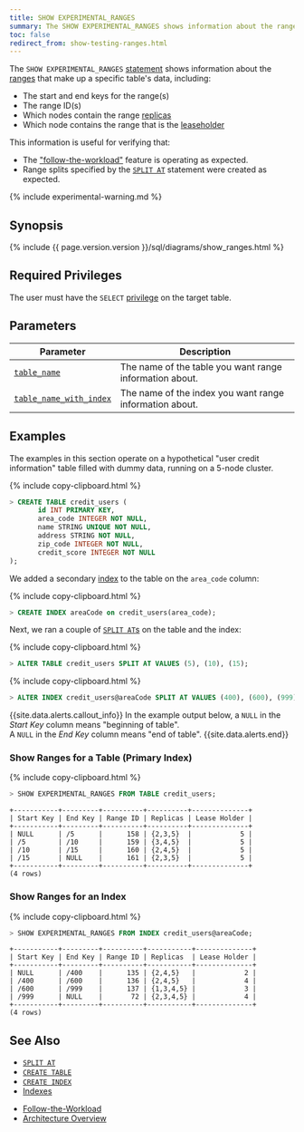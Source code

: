 ```yaml
---
title: SHOW EXPERIMENTAL_RANGES
summary: The SHOW EXPERIMENTAL_RANGES shows information about the ranges that make up a specific table's data.
toc: false
redirect_from: show-testing-ranges.html
---
```


The `SHOW EXPERIMENTAL_RANGES` [statement](sql-statements.html) shows information about the [ranges](architecture/overview.html#glossary) that make up a specific table's data, including:

- The start and end keys for the range(s)
- The range ID(s)
- Which nodes contain the range [replicas](architecture/overview.html#glossary)
- Which node contains the range that is the [leaseholder](architecture/overview.html#glossary)

This information is useful for verifying that:

- The ["follow-the-workload"](demo-follow-the-workload.html) feature is operating as expected.
- Range splits specified by the [`SPLIT AT`](split-at.html) statement were created as expected.

{% include experimental-warning.md %}

<div id="toc"></div>

## Synopsis

<div>
  {% include {{ page.version.version }}/sql/diagrams/show_ranges.html %}
</div>

## Required Privileges

The user must have the `SELECT` [privilege](privileges.html) on the target table.

## Parameters

Parameter | Description
----------|------------
[`table_name`](sql-grammar.html#table_name) | The name of the table you want range information about.
[`table_name_with_index`](sql-grammar.html#table_name_with_index) | The name of the index you want range information about.

## Examples

The examples in this section operate on a hypothetical "user credit information" table filled with dummy data, running on a 5-node cluster.

{% include copy-clipboard.html %}
~~~ sql
> CREATE TABLE credit_users (
       id INT PRIMARY KEY,
       area_code INTEGER NOT NULL,
       name STRING UNIQUE NOT NULL,
       address STRING NOT NULL,
       zip_code INTEGER NOT NULL,
       credit_score INTEGER NOT NULL
);
~~~

We added a secondary [index](indexes.html) to the table on the `area_code` column:

{% include copy-clipboard.html %}
~~~ sql
> CREATE INDEX areaCode on credit_users(area_code);
~~~

Next, we ran a couple of [`SPLIT AT`s](split-at.html) on the table and the index:

{% include copy-clipboard.html %}
~~~ sql
> ALTER TABLE credit_users SPLIT AT VALUES (5), (10), (15);
~~~

{% include copy-clipboard.html %}
~~~ sql
> ALTER INDEX credit_users@areaCode SPLIT AT VALUES (400), (600), (999);
~~~

{{site.data.alerts.callout_info}}
In the example output below, a `NULL` in the *Start Key* column means "beginning of table".  
A `NULL` in the *End Key* column means "end of table".
{{site.data.alerts.end}}

### Show Ranges for a Table (Primary Index)

{% include copy-clipboard.html %}
~~~ sql
> SHOW EXPERIMENTAL_RANGES FROM TABLE credit_users;
~~~

~~~
+-----------+---------+----------+----------+--------------+
| Start Key | End Key | Range ID | Replicas | Lease Holder |
+-----------+---------+----------+----------+--------------+
| NULL      | /5      |      158 | {2,3,5}  |            5 |
| /5        | /10     |      159 | {3,4,5}  |            5 |
| /10       | /15     |      160 | {2,4,5}  |            5 |
| /15       | NULL    |      161 | {2,3,5}  |            5 |
+-----------+---------+----------+----------+--------------+
(4 rows)
~~~

### Show Ranges for an Index

{% include copy-clipboard.html %}
~~~ sql
> SHOW EXPERIMENTAL_RANGES FROM INDEX credit_users@areaCode;
~~~

~~~
+-----------+---------+----------+-----------+--------------+
| Start Key | End Key | Range ID | Replicas  | Lease Holder |
+-----------+---------+----------+-----------+--------------+
| NULL      | /400    |      135 | {2,4,5}   |            2 |
| /400      | /600    |      136 | {2,4,5}   |            4 |
| /600      | /999    |      137 | {1,3,4,5} |            3 |
| /999      | NULL    |       72 | {2,3,4,5} |            4 |
+-----------+---------+----------+-----------+--------------+
(4 rows)
~~~

## See Also

- [`SPLIT AT`](split-at.html)
- [`CREATE TABLE`](create-table.html)
- [`CREATE INDEX`](create-index.html)
- [Indexes](indexes.html)
+ [Follow-the-Workload](demo-follow-the-workload.html)
+ [Architecture Overview](architecture/overview.html)
